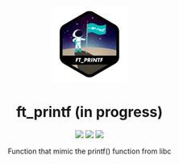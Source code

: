 
<p align="center"><img src="./images/ft_printfn.png"/></p>
<h1 align="center">ft_printf (in progress)</h1>
<p align="center">
<img src="https://img.shields.io/badge/Mandatory-KO-orange"/>
<img src="https://img.shields.io/badge/Bonus-KO-orange"/>
<img src="https://img.shields.io/badge/Final%20Score-0-orange"/>
</p>
<p align="center">Function that mimic the printf() function from libc</p>